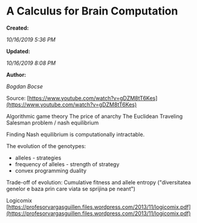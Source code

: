   

A Calculus for Brain Computation
================================

**Created:**

_10/16/2019 5:36 PM_

**Updated:**

_10/16/2019 8:08 PM_

**Author:**

_Bogdan Bocse_

  

Source: [https://www.youtube.com/watch?v=gDZM8tT6Kes](https://www.youtube.com/watch?v=gDZM8tT6Kes)

  

  

Algorithmic game theory
The price of anarchy
The Euclidean Traveling Salesman problem / nash equilibrium

Finding Nash equilibrium is computationally intractable.

  
The evolution of the genotypes:

*   alleles - strategies  
*   frequency of alleles - strength of strategy
*   convex programming duality

    

Trade-off of evolution: Cumulative fitness and allele entropy ("diversitatea genelor e baza prin care viata se sprijina pe neant")

Logicomix [https://profesorvargasguillen.files.wordpress.com/2013/11/logicomix.pdf](https://profesorvargasguillen.files.wordpress.com/2013/11/logicomix.pdf)
